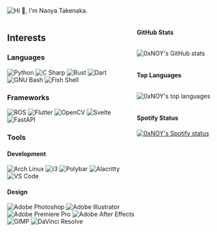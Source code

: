 ![Hi 👋, I'm Naoya Takenaka.](imgs/header.avif)


<div id="main-container" style="display: flex; flex-direction: row; justify-content: space-between;">
<div>

## Interests

### Languages

![Python](https://img.shields.io/badge/-Python-3776AB?style=flat-square&logo=python&logoColor=white)
![C Sharp](https://img.shields.io/badge/-C%20Sharp-58AB37?style=flat-square&logo=c-sharp&logoColor=white)
![Rust](https://img.shields.io/badge/-Rust-AB5e37?style=flat-square&logo=rust&logoColor=white)
![Dart](https://img.shields.io/badge/-Dart-0175C2?style=flat-square&logo=dart&logoColor=white)
![GNU Bash](https://img.shields.io/badge/-GNU%20Bash-3C4548?style=flat-square&logo=gnu-bash&logoColor=white)
![Fish Shell](https://img.shields.io/badge/-Fish-3C4548?style=flat-square&logo=fish-shell&logoColor=white)


### Frameworks

![ROS](https://img.shields.io/badge/-ROS-22314E?style=flat-square&logo=ros&logoColor=white)
![Flutter](https://img.shields.io/badge/-Flutter-02569B?style=flat-square&logo=flutter&logoColor=white)
![OpenCV](https://img.shields.io/badge/-OpenCV-5C3EE8?style=flat-square&logo=opencv&logoColor=white)
![Svelte](https://img.shields.io/badge/-Svelte-FF3E00?style=flat-square&logo=svelte&logoColor=white)
![FastAPI](https://img.shields.io/badge/-FastAPI-009688?style=flat-square&logo=fastapi&logoColor=white)


### Tools

#### Development

![Arch Linux](https://img.shields.io/badge/-Arch%20Linux-1793D1?style=flat-square&logo=arch-linux&logoColor=white)
![i3](https://img.shields.io/badge/-i3-1793D1?style=flat-square&logo=i3&logoColor=white)
![Polybar](https://img.shields.io/badge/-Polybar-D6553E?style=flat-square&logo=polybar&logoColor=white)
![Alacritty](https://img.shields.io/badge/-Alacritty-F46D01?style=flat-square&logo=alacritty&logoColor=white)
![VS Code](https://img.shields.io/badge/-VS%20Code-007ACC?style=flat-square&logo=visual-studio-code&logoColor=white)


#### Design

![Adobe Photoshop](https://img.shields.io/badge/-Adobe%20Photoshop-31A8FF?style=flat-square&logo=adobe-photoshop&logoColor=white)
![Adobe Illustrator](https://img.shields.io/badge/-Adobe%20Illustrator-FF9A00?style=flat-square&logo=adobe-illustrator&logoColor=white)
![Adobe Premiere Pro](https://img.shields.io/badge/-Adobe%20Premiere%20Pro-9999FF?style=flat-square&logo=adobe-premiere-pro&logoColor=white)
![Adobe After Effects](https://img.shields.io/badge/-Adobe%20After%20Effects-9999FF?style=flat-square&logo=adobe-after-effects&logoColor=white)
![GIMP](https://img.shields.io/badge/-GIMP-5C5543?style=flat-square&logo=gimp&logoColor=white)
![DaVinci Resolve](https://img.shields.io/badge/-DaVinci%20Resolve-144978?style=flat-square&logo=blackmagic-design&logoColor=white)

</div>

<div class="right" style="min-width: 200px; width: 350px; display: flex; flex-direction: column;">

#### GitHub Stats

![0xNOY's GitHub stats](https://github-readme-stats.vercel.app/api?username=0xNOY&show_icons=true&hide_border=true&count_private=true&hide_title=true)

#### Top Languages

![0xNOY's top languages](https://github-readme-stats.vercel.app/api/top-langs/?username=0xNOY&layout=compact&hide_title=true&hide_border=true)

#### Spotify Status

<div>
  <a id="spotify-status" href="https://spotify-github-profile.vercel.app/api/view?uid=cggwpg5pedjazrz21nu8x3m83&redirect=true">
    <img src="https://spotify-github-profile.vercel.app/api/view?uid=cggwpg5pedjazrz21nu8x3m83&cover_image=true&theme=natemoo-re&show_offline=false&background_color=000000&interchange=false&bar_color_cover=true&bar_color=53b14f" alt="0xNOY's Spotify status" style="background-color: #FFFFFF; border-radius: 4px;"/>
  </a>
</div>

</div>
</div>

<!-- <style>
#main-container {
  display: flex;
  flex-direction: row;
  justify-content: space-between;
}

#main-container>.right {
  min-width: 200px;
  width: 350px;
  display: flex;
  flex-direction: column;
  align-items: flex-end;
}

#main-container>.right * {
  width: 100%;
}

#spotify-status>img {
  background-color: #FFFFFF;
  border-radius: 4px;
}
</style> -->
